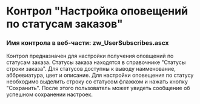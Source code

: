 ﻿---
description: 2.4.9.1
---
# Контрол "Настройка оповещений по статусам заказов"
### Имя контрола в веб-части: zw_UserSubscribes.ascx
Контрол предназначен для настройки получения оповщений по статусам заказа. Статусы заказа находятся в справочнике "Статусы строки заказа". Для статусов доступны к выводу наименование, аббревиатура, цвет и описание. Для настройки оповещения по статусу необходимо выделить строку со статусом флажком и нажать кнопку "Сохранить". 
После этого пользователь может увидеть сообщение об успешном сохранении настроек.

